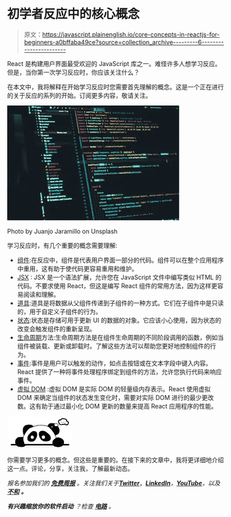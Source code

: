 # 初学者反应中的核心概念

> 原文：<https://javascript.plainenglish.io/core-concepts-in-reactjs-for-beginners-a0bffaba49ce?source=collection_archive---------6----------------------->

React 是构建用户界面最受欢迎的 JavaScript 库之一。难怪许多人想学习反应。但是，当你第一次学习反应时，你应该关注什么？

在本文中，我将解释在开始学习反应时您需要首先理解的概念。这是一个正在进行的关于反应的系列的开始。订阅更多内容，敬请关注。

![](img/dba06a58e25b3db622179532c9015ded.png)

Photo by Juanjo Jaramillo on Unsplash

学习反应时，有几个重要的概念需要理解:

*   [组件](https://pandaquests.medium.com/components-in-reactjs-3974f7a65874):在反应中，组件是代表用户界面一部分的代码。组件可以在整个应用程序中重用，这有助于使代码更容易重用和维护。
*   [JSX](https://pandaquests.medium.com/jsx-in-reactjs-767225e7ac27) : JSX 是一个语法扩展，允许您在 JavaScript 文件中编写类似 HTML 的代码。不要求使用 React，但这是编写 React 组件的常用方法，因为这样更容易阅读和理解。
*   [道具](https://pandaquests.medium.com/props-in-reactjs-3f24d6414d2c):道具是将数据从父组件传递到子组件的一种方式。它们在子组件中是只读的，用于自定义子组件的行为。
*   [状态](https://pandaquests.medium.com/state-in-reactjs-a8392a7bbcb3):状态是存储可用于更新 UI 的数据的对象。它应该小心使用，因为状态的改变会触发组件的重新呈现。
*   [生命周期](https://pandaquests.medium.com/lifecycle-methods-in-reactjs-78dcda71cc61)方法:生命周期方法是在组件生命周期的不同阶段调用的函数，例如当组件被装载、更新或卸载时。了解这些方法可以帮助您更好地控制组件的行为。
*   [事件](https://pandaquests.medium.com/events-in-reactjs-c664d99a5492):事件是用户可以触发的动作，如点击按钮或在文本字段中键入内容。React 提供了一种将事件处理程序绑定到组件的方法，允许您执行代码来响应事件。
*   [虚拟 DOM](https://pandaquests.medium.com/the-virtual-dom-in-reactjs-85ed233eaa99) :虚拟 DOM 是实际 DOM 的轻量级内存表示。React 使用虚拟 DOM 来确定当组件的状态发生变化时，需要对实际 DOM 进行的最少更改数。这有助于通过最小化 DOM 更新的数量来提高 React 应用程序的性能。

![](img/5c7fdb823e2c7f4190f716ff6bed224c.png)

你需要学习更多的概念。但这些是重要的。在接下来的文章中，我将更详细地介绍这一点。评论，分享，关注我，了解最新动态。

*报名参加我们的* [***免费周报***](http://newsletter.plainenglish.io/) *。关注我们关于*[***Twitter***](https://twitter.com/inPlainEngHQ)，[***LinkedIn***](https://www.linkedin.com/company/inplainenglish/)*，*[***YouTube***](https://www.youtube.com/channel/UCtipWUghju290NWcn8jhyAw)*，以及* [***不和***](https://discord.gg/GtDtUAvyhW) ***。***

***有兴趣缩放你的软件启动*** *？检查* [***电路***](https://circuit.ooo?utm=publication-post-cta) *。*